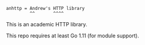 ```
anhttp = Andrew's HTTP library
         ^^       ^^^^
```

This is an academic HTTP library.

This repo requires at least Go 1.11 (for module support).
